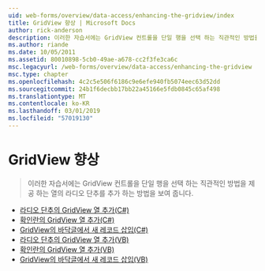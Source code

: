 ```yaml
---
uid: web-forms/overview/data-access/enhancing-the-gridview/index
title: GridView 향상 | Microsoft Docs
author: rick-anderson
description: 이러한 자습서에는 GridView 컨트롤을 단일 행을 선택 하는 직관적인 방법을 제공 하는 열의 라디오 단추를 추가 하는 방법을 보여 줍니다.
ms.author: riande
ms.date: 10/05/2011
ms.assetid: 80010898-5cb0-49ae-a678-cc2f3fe3ca6c
msc.legacyurl: /web-forms/overview/data-access/enhancing-the-gridview
msc.type: chapter
ms.openlocfilehash: 4c2c5e506f6186c9e6efe940fb5074eec63d52dd
ms.sourcegitcommit: 24b1f6decbb17bb22a45166e5fdb0845c65af498
ms.translationtype: MT
ms.contentlocale: ko-KR
ms.lasthandoff: 03/01/2019
ms.locfileid: "57019130"
---
```

<a name="enhancing-the-gridview"></a>GridView 향상
====================
> 이러한 자습서에는 GridView 컨트롤을 단일 행을 선택 하는 직관적인 방법을 제공 하는 열의 라디오 단추를 추가 하는 방법을 보여 줍니다.


- [라디오 단추의 GridView 열 추가(C#)](adding-a-gridview-column-of-radio-buttons-cs.md)
- [확인란의 GridView 열 추가(C#)](adding-a-gridview-column-of-checkboxes-cs.md)
- [GridView의 바닥글에서 새 레코드 삽입(C#)](inserting-a-new-record-from-the-gridview-s-footer-cs.md)
- [라디오 단추의 GridView 열 추가(VB)](adding-a-gridview-column-of-radio-buttons-vb.md)
- [확인란의 GridView 열 추가(VB)](adding-a-gridview-column-of-checkboxes-vb.md)
- [GridView의 바닥글에서 새 레코드 삽입(VB)](inserting-a-new-record-from-the-gridview-s-footer-vb.md)
